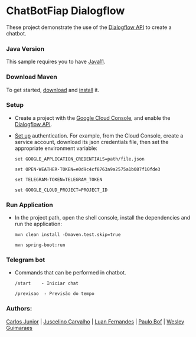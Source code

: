 # ChatBotFiap Dialogflow

These project demonstrate the use of the [Dialogflow API][dialogflow] to create a chatbot.

### Java Version
This sample requires you to have
[Java11][Java11].

### Download Maven
To get started, [download][maven-download] and [install][maven-install] it.

### Setup

* Create a project with the [Google Cloud Console][cloud-console], and enable the [Dialogflow API][dialogflow-api].

* [Set up][auth] authentication. For example, from the Cloud Console, create a service account, download its json credentials file, then set the appropriate environment variable:

    ```shell
    set GOOGLE_APPLICATION_CREDENTIALS=path/file.json
    ```
    ```shell
    set OPEN-WEATHER-TOKEN=e0d9c4cf8763a9a2575a1b087f10fde3
    ```
    ```shell
    set TELEGRAM-TOKEN=TELEGRAM_TOKEN
    ```
    ```shell
    set GOOGLE_CLOUD_PROJECT=PROJECT_ID
    ```

### Run Application

* In the project path, open the shell console, install the dependencies and run the application:

    ```shell
    mvn clean install -Dmaven.test.skip=true
    ```
    ```shell
    mvn spring-boot:run
    ```

### Telegram bot
* Commands that can be performed in chatbot.

    ```text
    /start    - Iniciar chat
 
    /previsao  - Previsão do tempo
    ```


### Authors:

[Carlos Junior](https://github.com/cjunior1976) | [Juscelino Carvalho](https://github.com/JuscelinoCarvalho) | [Luan Fernandes](https://github.com/souluanf) | 
[Paulo Bof](https://github.com/paulobof) | [Wesley Guimaraes](https://github.com/wees-guimaraes)


[maven]: https://maven.apache.org
[maven-download]: https://maven.apache.org/download.cgi
[maven-install]: https://maven.apache.org/install.html
[Java11]: https://docs.oracle.com/en/java/javase/11/install/overview-jdk-installation.html
[cloud-console]: https://console.cloud.google.com
[dialogflow-api]: https://pantheon.corp.google.com/apis/library/dialogflow.googleapis.com
[telegram-api]: https://core.telegram.org/bots/api
[auth]: https://cloud.google.com/docs/authentication/getting-started
[dialogflow]: https://dialogflow.com/docs/getting-started/basics
[google-cloud-java]: https://github.com/GoogleCloudPlatform/google-cloud-java
[java-telegram-bot-api]: https://github.com/pengrad/java-telegram-bot-api
